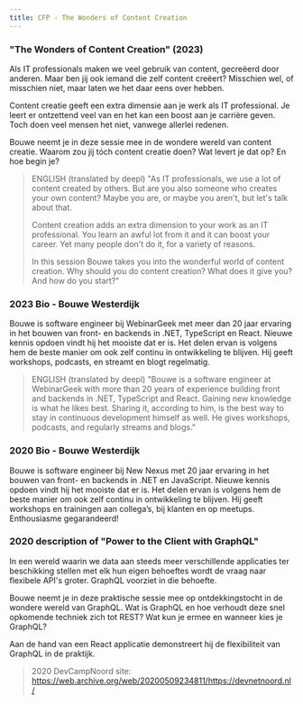 ```yaml
---
title: CFP - The Wonders of Content Creation
---
```


### "The Wonders of Content Creation" (2023)

Als IT professionals maken we veel gebruik van content, gecreëerd door anderen. Maar ben jij ook iemand die zelf content creëert? Misschien wel, of misschien niet, maar laten we het daar eens over hebben.

Content creatie geeft een extra dimensie aan je werk als IT professional. Je leert er ontzettend veel van en het kan een boost aan je carrière geven. Toch doen veel mensen het niet, vanwege allerlei redenen.

Bouwe neemt je in deze sessie mee in de wondere wereld van content creatie. Waarom zou jij tóch content creatie doen? Wat levert je dat op? En hoe begin je?

> ENGLISH (translated by deepl)
> "As IT professionals, we use a lot of content created by others. But are you also someone who creates your own content? Maybe you are, or maybe you aren't, but let's talk about that.
>
> Content creation adds an extra dimension to your work as an IT professional. You learn an awful lot from it and it can boost your career. Yet many people don't do it, for a variety of reasons.
>
> In this session Bouwe takes you into the wonderful world of content creation. Why should you do content creation? What does it give you? And how do you start?"

### 2023 Bio - Bouwe Westerdijk

Bouwe is software engineer bij WebinarGeek met meer dan 20 jaar ervaring in het bouwen van front- en backends in .NET, TypeScript en React. Nieuwe kennis opdoen vindt hij het mooiste dat er is. Het delen ervan is volgens hem de beste manier om ook zelf continu in ontwikkeling te blijven. Hij geeft workshops, podcasts, en streamt en blogt regelmatig.

> ENGLISH (translated by deepl)
> "Bouwe is a software engineer at WebinarGeek with more than 20 years of experience building front and backends in .NET, TypeScript and React. Gaining new knowledge is what he likes best. Sharing it, according to him, is the best way to stay in continuous development himself as well. He gives workshops, podcasts, and regularly streams and blogs."

### 2020 Bio - Bouwe Westerdijk

Bouwe is software engineer bij New Nexus met 20 jaar ervaring in het bouwen van front- en backends in .NET en JavaScript. Nieuwe kennis opdoen vindt hij het mooiste dat er is. Het delen ervan is volgens hem de beste manier om ook zelf continu in ontwikkeling te blijven. Hij geeft workshops en trainingen aan collega’s, bij klanten en op meetups. Enthousiasme gegarandeerd!

### 2020 description of "Power to the Client with GraphQL"

In een wereld waarin we data aan steeds meer verschillende applicaties ter beschikking stellen met elk hun eigen behoeftes wordt de vraag naar flexibele API's groter. GraphQL voorziet in die behoefte.

Bouwe neemt je in deze praktische sessie mee op ontdekkingstocht in de wondere wereld van GraphQL. Wat is GraphQL en hoe verhoudt deze snel opkomende techniek zich tot REST? Wat kun je ermee en wanneer kies je GraphQL?

Aan de hand van een React applicatie demonstreert hij de flexibiliteit van GraphQL in de praktijk.

> 2020 DevCampNoord site: https://web.archive.org/web/20200509234811/https://devnetnoord.nl/
